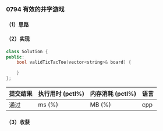 ### 0794 有效的井字游戏

#### （1）思路

#### （2）实现

```cpp
class Solution {
public:
    bool validTicTacToe(vector<string>& board) {

    }
};
```

| 提交结果 | 执行用时 (pctl%) | 内存消耗 (pctl%) | 语言 |
|:---------|:-----------------|:-----------------|:-----|
| 通过     |  ms (%)   |  MB (%)  | cpp  |

#### （3）收获

